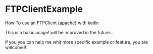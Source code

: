 # FTPClientExample
How To use an FTPClient {apache} with kotlin

This is a basic usage! will be improved in the future... 

if you you can help me whit more specific example or feature, you are welcome!!

